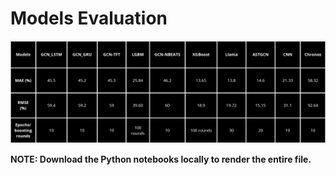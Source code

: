 # Models Evaluation

![image](../evaluation-table.png)

**NOTE: Download the Python notebooks locally to render the entire file.**
